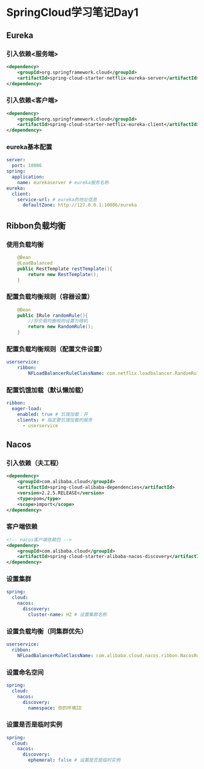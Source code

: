 <!--
 * @Author: 七画一只妖
 * @Date: 2022-01-10 11:37:56
 * @LastEditors: 七画一只妖
 * @LastEditTime: 2022-01-10 14:08:15
 * @Description: file content
-->
# SpringCloud学习笔记Day1
## Eureka
### 引入依赖<服务端>
~~~xml
<dependency>
    <groupId>org.springframework.cloud</groupId>
    <artifactId>spring-cloud-starter-netflix-eureka-server</artifactId>
</dependency>
~~~

### 引入依赖<客户端>
~~~xml
<dependency>
    <groupId>org.springframework.cloud</groupId>
    <artifactId>spring-cloud-starter-netflix-eureka-client</artifactId>s
</dependency>
~~~

### eureka基本配置
~~~yml
server:
  port: 10086
spring:
  application:
    name: eurekaserver # eureka服务名称
eureka:
  client:
    service-url: # eureka的地址信息
      defaultZone: http://127.0.0.1:10086/eureka
~~~


## Ribbon负载均衡
### 使用负载均衡
~~~java
    @Bean
    @LoadBalanced
    public RestTemplate restTemplate(){
        return new RestTemplate();
    }
~~~
### 配置负载均衡规则（容器设置）
~~~java
    @Bean
    public IRule randomRule(){
        //将负载均衡规则设置为随机
        return new RandomRule();
    }
~~~
### 配置负载均衡规则（配置文件设置）
~~~yml
userservice:
    ribbon:
        NFLoadBalancerRuleClassName: com.netflix.loadbalancer.RandomRule # 负载均衡规则
~~~
### 配置饥饿加载（默认懒加载）
~~~yml
ribbon:
  eager-load:
    enabled: true # 饥饿加载：开
    clients: # 指定要饥饿加载的服务
      - userservice
~~~

## Nacos
### 引入依赖（夫工程）
~~~xml
<dependency>
    <groupId>com.alibaba.cloud</groupId>
    <artifactId>spring-cloud-alibaba-dependencies</artifactId>
    <version>2.2.5.RELEASE</version>
    <type>pom</type>
    <scope>import</scope>
</dependency>
~~~
### 客户端依赖
```xml
<!-- nacos客户端依赖包 -->
<dependency>
    <groupId>com.alibaba.cloud</groupId>
    <artifactId>spring-cloud-starter-alibaba-nacos-discovery</artifactId>
</dependency>
```
### 设置集群
~~~yml
spring:
  cloud:
    nacos:
      discovery:
        cluster-name: HZ # 设置集群名称
~~~
### 设置负载均衡（同集群优先）
~~~yml
userservice:
  ribbon:
    NFLoadBalancerRuleClassName: com.alibaba.cloud.nacos.ribbon.NacosRule # 负载均衡规则
~~~
### 设置命名空间
~~~yml
spring:
  cloud:
    nacos:
      discovery:
        namespace: 你的环境ID
~~~
### 设置是否是临时实例
~~~yml
spring:
  cloud:
    nacos:
      discovery:
        ephemeral: false # 设置是否是临时实例
~~~